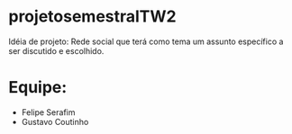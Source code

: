 projetosemestralTW2
==

Idéia de projeto:
 Rede social que terá como tema um assunto específico a ser discutido e escolhido.


# Equipe:
* Felipe Serafim
* Gustavo Coutinho
